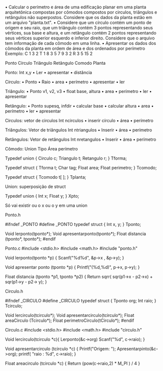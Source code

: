 • Calcular o perímetro e área de uma edificação planar em uma planta arquitetônica compostas por cômodos compostos por circulos, triângulos e retângulos não superpostos.
Considere que os dados da planta estão em um arquivo "planta.txt".
• Considere que um círculo contém um ponto de origem e seu raio, que um triângulo contém 3 pontos representando seus vértices, sua base e altura, e um retângulo contém 2 pontos representando seus vértices superior esquerdo e inferior direito.
Considere que o arquivo tem informação de cada cômodo em uma linha.
•  Apresentar os dados dos cômodos da planta em ordem de área e dos ordenados por perímetro
Exemplo:
C 1 3 2
T 1 8 3 5 7 9 3 2
R 3 5 15 2

Ponto
Círculo
Triângulo
Retângulo
Comodo
Planta


Ponto: 
Int x,y
• Ler
• apresentar
• distância

Círculo:
• Ponto
• Raio
• area
• perímetro
• apresentar
• ler

Triângulo:
• Ponto v1, v2, v3
• float base, altura
• area
• perímetro
• ler
• apresentar

Retângulo:
• Ponto supesq, infdir
• calcular base
• calcular altura
• area
• perímetro
• ler
• apresentar

Circulos: 
vetor de circulos
Int ncirculos
• inserir círculo
• área
• perímetro

Triângulos:
Vetor de triângulos
Int ntriangulos
• Inserir
• área
• perímetro

Retângulos:
Vetor de retângulos
Int nretangulos
• Inserir
• área
• perímetro

Cômodo:
Union
Tipo
Área perímetro

Typedef union {
Circulo c;
Triangulo t;
Retangulo r;
} Tforma;

Typedef struct {
Tforma t;
Char tag;
Float area;
Float perimetro;
} Tcomodo;

Typedef struct {
 Tcomodo t[ ];
 } Tplanta;

Union: superposição de struct

Typedef union {
Int x;
Float y;
} Xpto;

Só vai existir ou o x ou o y em uma union


Ponto.h

#ifndef _PONTO
#define _PONTO
typedef struct {
Int x, y;
} Tponto;

Void lerponto(tponto*);
Void apresentarponto(tponto*);
Float distancia (tponto*, tponto*);
#endif

Ponto.c
#include <stdio.h>
#include <math.h>
#include "ponto.h"

Void lerponto(tponto *p) {
Scanf("%d%d", &p->x , &p->y);
}

Void apresentar ponto (tponto *p) {
Printf("(%d,%d)", p->x, p->y);
}

Float distancia (tponto *p1, tponto *p2) {
Return sqrr( sqr(p1->x - p2->x) + sqr(p1->y - p2-> y);
}


Circulo.h

#ifndef _CIRCULO
  #define _CIRCULO
typedef struct {
Tponto org;
Int raio;
} Tcirculo;

Void lercirculo(tcirculo*);
Void apresentarcirculo(tcirculo*);
Float areaCirculo (Tcirculo*);
Float perimetroCirculo(tCirculo*);
#endif


Circulo.c
#include <stdio.h>
#include <math.h>
#include "circulo.h"

Void lercirculo(tcirculo *c){
  Lerponto(&c->org)
Scanf("%d", c->raio);
}

Void apresentarcirculo (tcirculo *c) {
Printf("Origem: ");
Apresentarpinto(&c->org);
printf( "raio : %d", c->raio);
}

Float areacirculo (tcirculo *c) {
Return   (pow(c->raio,2) * M_PI ) / 4
}



